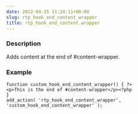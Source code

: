 ```yaml
---
date: 2012-04-25 11:24:11+00:00
slug: rtp_hook_end_content_wrapper
title: rtp_hook_end_content_wrapper
---
```


### Description


Adds content at the end of #content-wrapper.


### Example



    
    function custom_hook_end_content_wrapper() { ?>
    <p>This is the end of #content-wrapper</p><?php
    }
    add_action( 'rtp_hook_end_content_wrapper', 'custom_hook_end_content_wrapper' );
